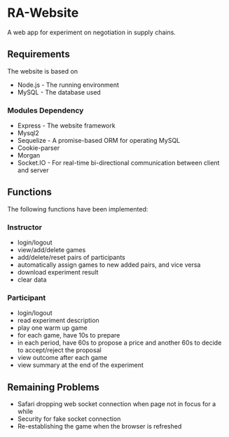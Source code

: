 # RA-Website

A web app for experiment on negotiation in supply chains.

## Requirements

The website is based on 

* Node.js - The running environment
* MySQL - The database used

### Modules Dependency

* Express - The website framework
* Mysql2
* Sequelize - A promise-based ORM for operating MySQL
* Cookie-parser
* Morgan 
* Socket.IO - For real-time bi-directional communication between client and server

## Functions 

The following functions have been implemented:

### Instructor

* login/logout
* view/add/delete games
* add/delete/reset pairs of participants
* automatically assign games to new added pairs, and vice versa
* download experiment result
* clear data

### Participant
* login/logout
* read experiment description
* play one warm up game
* for each game, have 10s to prepare
* in each period, have 60s to propose a price and another 60s to decide to accept/reject the proposal
* view outcome after each game
* view summary at the end of the experiment

## Remaining Problems

* Safari dropping web socket connection when page not in focus for a while
* Security for fake socket connection
* Re-establishing the game when the browser is refreshed